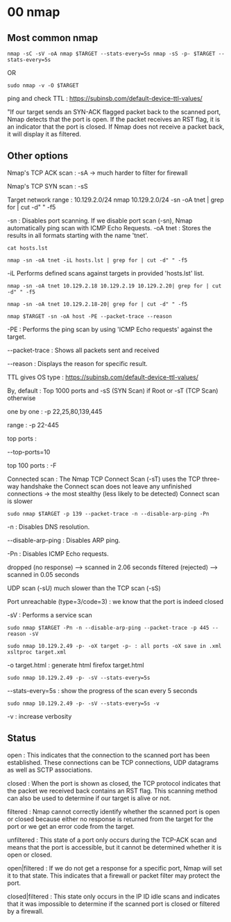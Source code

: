 # 00 nmap

## Most common nmap

```
nmap -sC -sV -oA nmap $TARGET --stats-every=5s nmap -sS -p- $TARGET --stats-every=5s
```

OR

```
sudo nmap -v -O $TARGET
```

ping and check TTL : https://subinsb.com/default-device-ttl-values/

"If our target sends an SYN-ACK flagged packet back to the scanned port, Nmap detects that the port is open. If the packet receives an RST flag, it is an indicator that the port is closed. If Nmap does not receive a packet back, it will display it as filtered.

## Other options

Nmap's TCP ACK scan : -sA -> much harder to filter for firewall&#x20;

Nmap's TCP SYN scan : -sS

Target network range : 10.129.2.0/24 nmap 10.129.2.0/24 -sn -oA tnet | grep for | cut -d" " -f5

-sn : Disables port scanning. If we disable port scan (-sn), Nmap automatically ping scan with ICMP Echo Requests. -oA tnet : Stores the results in all formats starting with the name 'tnet'.&#x20;

```
cat hosts.lst 
```

```
nmap -sn -oA tnet -iL hosts.lst | grep for | cut -d" " -f5
```

-iL Performs defined scans against targets in provided 'hosts.lst' list.

```
nmap -sn -oA tnet 10.129.2.18 10.129.2.19 10.129.2.20| grep for | cut -d" " -f5 
```

```
nmap -sn -oA tnet 10.129.2.18-20| grep for | cut -d" " -f5 
```

```
nmap $TARGET -sn -oA host -PE --packet-trace --reason
```



-PE : Performs the ping scan by using 'ICMP Echo requests' against the target.&#x20;

\--packet-trace : Shows all packets sent and received&#x20;

\--reason : Displays the reason for specific result.

TTL gives OS type : https://subinsb.com/default-device-ttl-values/



By, default : Top 1000 ports and -sS (SYN Scan) if Root or -sT (TCP Scan) otherwise

one by one : -p 22,25,80,139,445&#x20;

range : -p 22-445&#x20;

top ports :&#x20;

\--top-ports=10&#x20;

top 100 ports : -F

Connected scan : The Nmap TCP Connect Scan (-sT) uses the TCP three-way handshake the Connect scan does not leave any unfinished connections -> the most stealthy (less likely to be detected) Connect scan is slower

```
sudo nmap $TARGET -p 139 --packet-trace -n --disable-arp-ping -Pn
```

-n : Disables DNS resolution.&#x20;

\--disable-arp-ping : Disables ARP ping.

&#x20;-Pn : Disables ICMP Echo requests.

dropped (no response) --> scanned in 2.06 seconds filtered (rejected) --> scanned in 0.05 seconds

UDP scan (-sU) much slower than the TCP scan (-sS)&#x20;

Port unreachable (type=3/code=3) : we know that the port is indeed closed

-sV : Performs a service scan

```
sudo nmap $TARGET -Pn -n --disable-arp-ping --packet-trace -p 445 --reason -sV
```

```
sudo nmap 10.129.2.49 -p- -oX target -p- : all ports -oX save in .xml xsltproc target.xml
```

-o target.html : generate html firefox target.html

```
sudo nmap 10.129.2.49 -p- -sV --stats-every=5s
```

\--stats-every=5s : show the progress of the scan every 5 seconds

```
sudo nmap 10.129.2.49 -p- -sV --stats-every=5s -v 
```

-v : increase verbosity

## Status

open : This indicates that the connection to the scanned port has been established. These connections can be TCP connections, UDP datagrams as well as SCTP associations.&#x20;

closed : When the port is shown as closed, the TCP protocol indicates that the packet we received back contains an RST flag. This scanning method can also be used to determine if our target is alive or not.&#x20;

filtered : Nmap cannot correctly identify whether the scanned port is open or closed because either no response is returned from the target for the port or we get an error code from the target.&#x20;

unfiltered : This state of a port only occurs during the TCP-ACK scan and means that the port is accessible, but it cannot be determined whether it is open or closed.&#x20;

open|filtered : If we do not get a response for a specific port, Nmap will set it to that state. This indicates that a firewall or packet filter may protect the port.&#x20;

closed|filtered : This state only occurs in the IP ID idle scans and indicates that it was impossible to determine if the scanned port is closed or filtered by a firewall.

